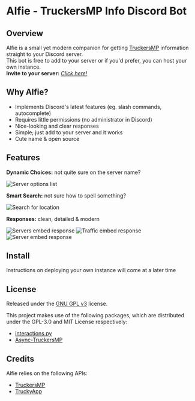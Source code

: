 <h1>Alfie - TruckersMP Info Discord Bot</h1>

<h2>Overview</h2>
<p>Alfie is a small yet modern companion for getting <a href="https://truckersmp.com/">TruckersMP</a> information straight to your Discord server.<br>This bot is free to add to your server or if you'd prefer, you can host your own instance.<br><b>Invite to your server:</b> <i><a href="https://discord.com/api/oauth2/authorize?client_id=937859809926074389&permissions=2147485696&scope=bot">Click here!</a></i></p>

<h2>Why Alfie?</h2>
<ul>
<li>Implements Discord's latest features (eg. slash commands, autocomplete)</li>
<li>Requires little permissions (no administrator in Discord)</li>
<li>Nice-looking and clear responses</li>
<li>Simple; just add to your server and it works</li>
<li>Cute name & open source</li>
</ul>

<h2>Features</h2>
<p><b>Dynamic Choices:</b> not quite sure on the server name?</p>
<img alt="Server options list" src="https://i.imgur.com/5sANTt9.png" />
<p><b>Smart Search:</b> not sure how to spell something?</p>
<img alt="Search for location" src="https://i.imgur.com/JhtUB6s.png" />
<p><b>Responses:</b> clean, detailed & modern</p>
<img alt="Servers embed response" src="https://i.imgur.com/iURdUZR.png" />
<img alt="Traffic embed response" src="https://i.imgur.com/v77IseH.png" />
<img alt="Server embed response" src="https://i.imgur.com/Cc53HVK.png" />

<h2>Install</h2>
<p>Instructions on deploying your own instance will come at a later time</p>

<h2>License</h2>
<p>Released under the <a href="https://www.gnu.org/licenses/gpl-3.0.en.html">GNU GPL v3</a> license.</p>
<p>This project makes use of the following packages, which are distributed under the GPL-3.0 and MIT License respectively:</p>
<ul>
<li><a href="https://github.com/goverfl0w/interactions.py">interactions.py</a></li>
<li><a href="https://github.com/SamNuttall/Async-TruckersMP">Async-TruckersMP</a></li>
</ul>

<h2>Credits</h2>
<p>Alfie relies on the following APIs: </p>
<ul>
<li><a href="https://stats.truckersmp.com/api">TruckersMP</a></li>
<li><a href="https://api.truckyapp.com/">TruckyApp</a></li>
</ul>
